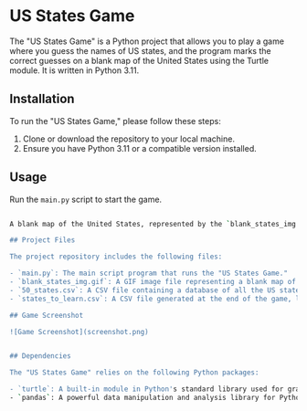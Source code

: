 # US States Game

The "US States Game" is a Python project that allows you to play a game where you guess the names of US states, 
and the program marks the correct guesses on a blank map of the United States using the Turtle module. It is written in Python 3.11.

## Installation

To run the "US States Game," please follow these steps:

1. Clone or download the repository to your local machine.
2. Ensure you have Python 3.11 or a compatible version installed.


## Usage

Run the `main.py` script to start the game.

```bash python main.py

A blank map of the United States, represented by the `blank_states_img.gif` image, will be displayed. You will be prompted to guess the names of the US states. If your guess is correct, the program will mark the state's name on the map. Keep guessing until you have identified all the states. At the end of the game, the program will generate a `states_to_learn.csv` file containing the names of the states you missed.

## Project Files

The project repository includes the following files:

- `main.py`: The main script program that runs the "US States Game."
- `blank_states_img.gif`: A GIF image file representing a blank map of the United States.
- `50_states.csv`: A CSV file containing a database of all the US states.
- `states_to_learn.csv`: A CSV file generated at the end of the game, listing the states you missed.

## Game Screenshot

![Game Screenshot](screenshot.png)


## Dependencies

The "US States Game" relies on the following Python packages:

- `turtle`: A built-in module in Python's standard library used for graphics and animations.
- `pandas`: A powerful data manipulation and analysis library for Python.
